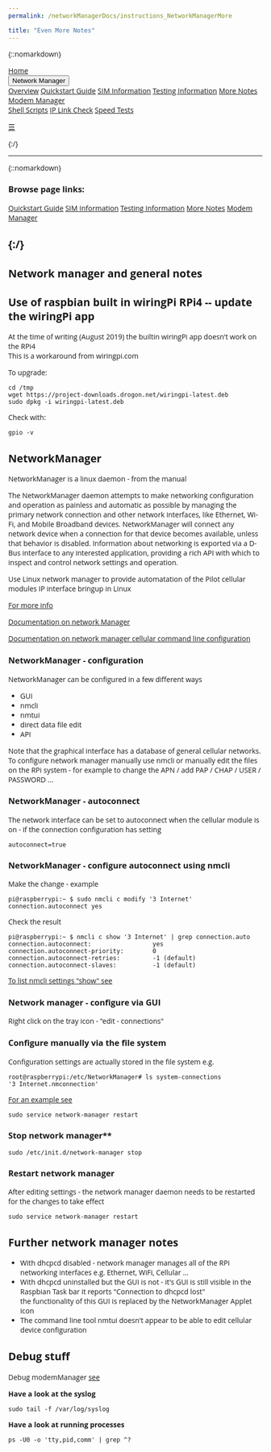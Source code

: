 ```yaml
---
permalink: /networkManagerDocs/instructions_NetworkManagerMore

title: "Even More Notes"
---
```

{::nomarkdown}

<!DOCTYPE html>
<html>
<head>
<meta name="viewport" content="width=device-width, initial-scale=1">
<link rel="stylesheet" href="https://cdnjs.cloudflare.com/ajax/libs/font-awesome/4.7.0/css/font-awesome.min.css">
<style>
body {margin:0;font-family:Open Sans}

.topnav {
  overflow: hidden;
  background-color: #ffffff;
}

.topnav a {
  float: left;
  display: block;
  color: #000000;
  text-align: center;
  padding: 14px 16px;
  text-decoration: none;
  font-size: 17px;
}

.active {
  background-color: #f37221;
  color: #ffffff;
}

.topnav .icon {
  display: none;
}

.dropdown {
  float: left;
  overflow: hidden;
}

.dropdown .dropbtn {
  font-size: 17px;    
  border: none;
  outline: none;
  color: black;
  padding: 14px 16px;
  background-color: #f37221;
  font-family: inherit;
  margin: 0;
}

.dropdown-content {
  display: none;
  position: absolute;
  background-color: #ffffff;
  min-width: 160px;
  box-shadow: 0px 8px 16px 0px rgba(0,0,0,0.2);
  z-index: 1;
}

.dropdown-content a {
  float: none;
  color: black;
  padding: 12px 16px;
  text-decoration: none;
  display: block;
  text-align: left;
  background-color: #ffffff;
}

.topnav a:hover, .dropdown:hover .dropbtn {
  background-color: #ffffff;
  color: #f37221;
}

.dropdown-content a:hover {
  background-color: #ffffff;
  color: #f37221;
}


.topnav > .dropdown .dropdown {
    overflow: visible;
    float: none;
    position: relative;
    background-color: #ffffff;
}
.topnav > .dropdown .dropdown > .dropbtn {width: 100%;background-color: #ffffff;}
.topnav > .dropdown .dropdown > .dropbtn + .dropdown-content {background-color: #ffffff; top: 0; left: 95%;}

#myTopnav.topnav:not(.responsive) .dropdown:hover > .dropdown-content {
  display: block;
}

@media screen and (max-width: 600px) {
  .topnav a:not(:first-child), .dropdown .dropbtn {
    display: none;
  }
  .topnav a.icon {
    float: right;
    display: block;
  }
}

@media screen and (max-width: 600px) {
  .topnav.responsive {position: relative;}
  .topnav.responsive .icon {
    position: absolute;
    right: 0;
    top: 0;
  }
  .topnav.responsive a {
    float: none;
    display: block;
    text-align: left;
    background-color: #ffffff;
  }
  .topnav.responsive .dropdown {float: none;}
  .topnav.responsive .dropdown-content {position: relative;}
  .topnav.responsive .dropdown .dropbtn {
    display: block;
    width: 100%;
    text-align: left; 
    background color: #ffffff;
    
  }
  .topnav > .dropdown .dropdown > .dropbtn + .dropdown-content {background-color: #ffffff; top: 0; left: auto;}
  .topnav > .dropdown .dropdown > .dropbtn + .dropdown-content, .topnav > .dropdown .dropdown > .dropbtn { text-indent: 15px;box-shadow: none; background-color:#ffffff}
}
</style>
</head>
<body>

<div class="topnav" id="myTopnav">
  <a href="https://izzybobs.github.io/pilot/">Home</a>
  <div class="dropdown">
    <button class="dropbtn" class="active"> Network Manager 
      <i class="fa fa-caret-down"></i>
    </button>
    <div class="dropdown-content">
      <a href="https://izzybobs.github.io/pilot/networkManagerDocs/">Overview</a>
      <a href="https://izzybobs.github.io/pilot/networkManagerDocs/Quickstart.html">Quickstart Guide</a>
      <a href="https://izzybobs.github.io/pilot/networkManagerDocs/simUse_info.html">SIM Information</a>
      <a href="https://izzybobs.github.io/pilot/networkManagerDocs/test_configurationRecords.html">Testing Information</a>
      <a href="https://izzybobs.github.io/pilot/networkManagerDocs#more_notes">More Notes</a>
      <a href="https://izzybobs.github.io/pilot/networkManagerDocs#modem_manager">Modem Manager</a>
    </div>
  </div> 
  <a href="https://izzybobs.github.io/pilot/scripts_pilotControl/">Shell Scripts</a>
  <a href="https://izzybobs.github.io/pilot/scripts_python_checkIp/">IP Link Check</a>
  <a href="https://izzybobs.github.io/pilot/speedtests/">Speed Tests</a>
  
  <a href="javascript:void(0);" style="font-size:15px;" class="icon" onclick="myFunction()">&#9776;</a>
</div>



<script>

function myFunction() {
  var x = document.getElementById("myTopnav");
  if (x.className === "topnav") {
    x.className += " responsive";
  } else {
    x.className = "topnav";
  }
}



function resetthis(){

var x = document.getElementById("myTopnav");
var butt = document.querySelectorAll(".dropbtn");

	for(i = 0; i<butt.length;i++){
      butt[i].nextElementSibling.removeAttribute("style")
      }
x.className = "topnav";

}

function init(){
var x = document.querySelector("#myTopnav");
	var butt = x.querySelectorAll(".dropbtn");
 
	for(i = 0; i<butt.length;i++){
   butt[i].nextElementSibling.style.display="";
		butt[i].onclick=function(){
       
        if(x.className.indexOf("responsive")!= -1){
			if(this.nextElementSibling.style.display=="none" || this.nextElementSibling.style.display=="")
            {
				this.nextElementSibling.style.display="block";
			}
			else
			{
			this.nextElementSibling.style.display="none";
			}
            }
		}
	}
}




window.onresize = function(){
resetthis();
}
init();

</script>

</body>
{:/}

---
{::nomarkdown}
<h3> Browse page links:</h3>
<div class="topnav" id="myTopnav">
  <a href="https://izzybobs.github.io/pilot/networkManagerDocs#quickstart_guide">Quickstart Guide</a>
  <a href="https://izzybobs.github.io/pilot/networkManagerDocs#sim_information">SIM Information</a>
  <a href="https://izzybobs.github.io/pilot/networkManagerDocs#pilot_testing_info">Testing Information</a>
  <a href="https://izzybobs.github.io/pilot/networkManagerDocs#more_notes">More Notes</a>
  <a href="https://izzybobs.github.io/pilot/networkManagerDocs#modem_manager">Modem Manager</a>
    </div>

{:/}
---

## Network manager and general notes


## Use of raspbian built in wiringPi RPi4  -- update the wiringPi app

At the time of writing (August 2019) the builtin wiringPi app doesn't work on the RPi4  
This is a workaround from wiringpi.com

To upgrade:
```
cd /tmp
wget https://project-downloads.drogon.net/wiringpi-latest.deb
sudo dpkg -i wiringpi-latest.deb
```

Check with:
```
gpio -v
```


## NetworkManager
NetworkManager is a linux daemon - from the manual  

 The NetworkManager daemon attempts to make networking configuration and operation as
 painless and automatic as possible by managing the primary network connection and
 other network interfaces, like Ethernet, Wi-Fi, and Mobile Broadband devices. 
 NetworkManager will connect any network device when a connection for that device
 becomes available, unless that behavior is disabled. Information about networking is
 exported via a D-Bus interface to any interested application, providing a rich API
 with which to inspect and control network settings and operation.


Use Linux network manager to provide automatation of the Pilot cellular modules 
IP interface bringup in Linux

[For more info](https://developer.gnome.org/NetworkManager/stable/NetworkManager.html)

[Documentation on network Manager](https://wiki.debian.org/NetworkManager)  

[Documentation on network manager cellular command line configuration](https://docs.ubuntu.com/core/en/stacks/network/network-manager/docs/configure-cellular-connections)


### NetworkManager - configuration 
NetworkManager can be configured in a few different ways    
* GUI
* nmcli
* nmtui
* direct data file edit
* API

Note that the graphical interface has a database of general cellular networks.  
To configure network manager manually use nmcli or manually edit the files on the RPi system - 
for example to change the APN / add PAP / CHAP / USER / PASSWORD ...  
  

### NetworkManager - autoconnect 

The network interface can be set to autoconnect when the cellular module is on - if the connection configuration has setting   
```
autoconnect=true
```



### NetworkManager - configure autoconnect using nmcli

Make the change - example
```
pi@raspberrypi:~ $ sudo nmcli c modify '3 Internet' connection.autoconnect yes
```

Check the result
```
pi@raspberrypi:~ $ nmcli c show '3 Internet' | grep connection.auto
connection.autoconnect:                 yes
connection.autoconnect-priority:        0
connection.autoconnect-retries:         -1 (default)
connection.autoconnect-slaves:          -1 (default)
```

[To list nmcli settings "show" see](./exampleNmcliConnectShow.md)

### Network manager - configure via GUI
Right click on the tray icon - "edit - connections"



### Configure manually via the file system
Configuration settings are actually stored in the file system e.g.

```
root@raspberrypi:/etc/NetworkManager# ls system-connections
'3 Internet.nmconnection'
```

[For an example see](./exampleNetworkManagerConfigFile.md)  


```
sudo service network-manager restart
```

### Stop network manager**  
```
sudo /etc/init.d/network-manager stop
```

### Restart network manager
After editing settings - the network manager daemon needs to be restarted for the changes to take effect  

```
sudo service network-manager restart
```


## Further network manager notes

* With dhcpcd disabled - network manager manages all of the RPi networking interfaces
 e.g. Ethernet, WiFi, Cellular ...
* With dhcpcd uninstalled but the GUI is not - it's GUI is still visible in the Raspbian Task bar
it reports "Connection to dhcpcd lost"   
the functionality of this GUI is replaced by the NetworkManager Applet icon  
* The command line tool nmtui doesn't appear to be able to edit cellular device configuration



## Debug stuff
Debug modemManager [see](https://www.freedesktop.org/wiki/Software/ModemManager/Debugging/)  

**Have a look at the syslog**   
```
sudo tail -f /var/log/syslog
```



**Have a look at running processes**  
```
ps -U0 -o 'tty,pid,comm' | grep ^?
```

